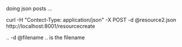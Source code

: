 doing json posts ...

curl -H "Contect-Type: application/json" -X POST -d @resource2.json http://localhost:8001/resourcecreate


.. -d @filename .. is the filename
